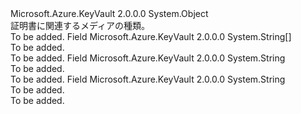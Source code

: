 <Type Name="CertificateContentType" FullName="Microsoft.Azure.KeyVault.Models.CertificateContentType">
  <TypeSignature Language="C#" Value="public static class CertificateContentType" />
  <TypeSignature Language="ILAsm" Value=".class public auto ansi abstract sealed beforefieldinit CertificateContentType extends System.Object" />
  <TypeSignature Language="DocId" Value="T:Microsoft.Azure.KeyVault.Models.CertificateContentType" />
  <TypeSignature Language="VB.NET" Value="Public Class CertificateContentType" />
  <TypeSignature Language="F#" Value="type CertificateContentType = class" />
  <AssemblyInfo>
    <AssemblyName>Microsoft.Azure.KeyVault</AssemblyName>
    <AssemblyVersion>2.0.0.0</AssemblyVersion>
  </AssemblyInfo>
  <Base>
    <BaseTypeName>System.Object</BaseTypeName>
  </Base>
  <Interfaces />
  <Docs>
    <summary>
            証明書に関連するメディアの種類。
            </summary>
    <remarks>To be added.</remarks>
  </Docs>
  <Members>
    <Member MemberName="AllTypes">
      <MemberSignature Language="C#" Value="public static readonly string[] AllTypes;" />
      <MemberSignature Language="ILAsm" Value=".field public static initonly string[] AllTypes" />
      <MemberSignature Language="DocId" Value="F:Microsoft.Azure.KeyVault.Models.CertificateContentType.AllTypes" />
      <MemberSignature Language="VB.NET" Value="Public Shared ReadOnly AllTypes As String() " />
      <MemberSignature Language="F#" Value=" staticval mutable AllTypes : string[]" Usage="Microsoft.Azure.KeyVault.Models.CertificateContentType.AllTypes" />
      <MemberType>Field</MemberType>
      <AssemblyInfo>
        <AssemblyName>Microsoft.Azure.KeyVault</AssemblyName>
        <AssemblyVersion>2.0.0.0</AssemblyVersion>
      </AssemblyInfo>
      <ReturnValue>
        <ReturnType>System.String[]</ReturnType>
      </ReturnValue>
      <Docs>
        <summary>To be added.</summary>
        <remarks>To be added.</remarks>
      </Docs>
    </Member>
    <Member MemberName="Pem">
      <MemberSignature Language="C#" Value="public const string Pem;" />
      <MemberSignature Language="ILAsm" Value=".field public static literal string Pem" />
      <MemberSignature Language="DocId" Value="F:Microsoft.Azure.KeyVault.Models.CertificateContentType.Pem" />
      <MemberSignature Language="VB.NET" Value="Public Const Pem As String " />
      <MemberSignature Language="F#" Value="val mutable Pem : string" Usage="Microsoft.Azure.KeyVault.Models.CertificateContentType.Pem" />
      <MemberType>Field</MemberType>
      <AssemblyInfo>
        <AssemblyName>Microsoft.Azure.KeyVault</AssemblyName>
        <AssemblyVersion>2.0.0.0</AssemblyVersion>
      </AssemblyInfo>
      <ReturnValue>
        <ReturnType>System.String</ReturnType>
      </ReturnValue>
      <Docs>
        <summary>To be added.</summary>
        <remarks>To be added.</remarks>
      </Docs>
    </Member>
    <Member MemberName="Pfx">
      <MemberSignature Language="C#" Value="public const string Pfx;" />
      <MemberSignature Language="ILAsm" Value=".field public static literal string Pfx" />
      <MemberSignature Language="DocId" Value="F:Microsoft.Azure.KeyVault.Models.CertificateContentType.Pfx" />
      <MemberSignature Language="VB.NET" Value="Public Const Pfx As String " />
      <MemberSignature Language="F#" Value="val mutable Pfx : string" Usage="Microsoft.Azure.KeyVault.Models.CertificateContentType.Pfx" />
      <MemberType>Field</MemberType>
      <AssemblyInfo>
        <AssemblyName>Microsoft.Azure.KeyVault</AssemblyName>
        <AssemblyVersion>2.0.0.0</AssemblyVersion>
      </AssemblyInfo>
      <ReturnValue>
        <ReturnType>System.String</ReturnType>
      </ReturnValue>
      <Docs>
        <summary>To be added.</summary>
        <remarks>To be added.</remarks>
      </Docs>
    </Member>
  </Members>
</Type>